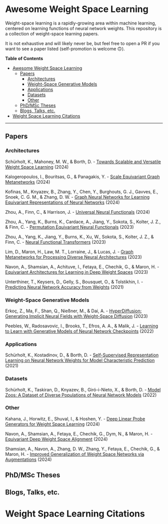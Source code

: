 # Awesome Weight Space Learning

Weight-space learning is a rapidly-growing area within machine learning, centered on learning functions of neural network weights. This repository is a collection of weight-space learning papers. 

It is not exhaustive and will likely never be, but feel free to open a PR if you want to see a paper listed (self-promotion is welcome 🙃). 

**Table of Contents**
- [Awesome Weight Space Learning](#awesome-weight-space-learning)
  - [Papers](#papers)
    - [Architectures](#architectures)
    - [Weight-Space Generative Models](#weight-space-generative-models)
    - [Applications](#applications)
    - [Datasets](#datasets)
    - [Other](#other)
  - [PhD/MSc Theses](#phdmsc-theses)
  - [Blogs, Talks, etc.](#blogs-talks-etc)
- [Weight Space Learning Citations](#weight-space-learning-citations)


---

## Papers

### Architectures 

Schürholt, K., Mahoney, M. W., & Borth, D. - [Towards Scalable and Versatile Weight Space Learning](http://arxiv.org/abs/2406.09997) (2024)

Kalogeropoulos, I., Bouritsas, G., & Panagakis, Y. - [Scale Equivariant Graph Metanetworks](http://arxiv.org/abs/2406.10685) (2024)

Kofinas, M., Knyazev, B., Zhang, Y., Chen, Y., Burghouts, G. J., Gavves, E., Snoek, C. G. M., & Zhang, D. W. - [Graph Neural Networks for Learning Equivariant Representations of Neural Networks](https://doi.org/10.48550/arXiv.2403.12143) (2024)

Zhou, A., Finn, C., & Harrison, J. - [Universal Neural Functionals](https://doi.org/10.48550/arXiv.2402.05232) (2024)

Zhou, A., Yang, K., Burns, K., Cardace, A., Jiang, Y., Sokota, S., Kolter, J. Z., & Finn, C. - [Permutation Equivariant Neural Functionals](https://doi.org/10.48550/arXiv.2302.14040) (2023)

Zhou, A., Yang, K., Jiang, Y., Burns, K., Xu, W., Sokota, S., Kolter, J. Z., & Finn, C. - [Neural Functional Transformers](https://papers.nips.cc/paper_files/paper/2023/hash/6e2290d3b6168f9747f38786e40c21f2-Abstract-Conference.html) (2023)

Lim, D., Maron, H., Law, M. T., Lorraine, J., & Lucas, J. - [Graph Metanetworks for Processing Diverse Neural Architectures](https://doi.org/10.48550/arXiv.2312.04501) (2023)

Navon, A., Shamsian, A., Achituve, I., Fetaya, E., Chechik, G., & Maron, H. - [Equivariant Architectures for Learning in Deep Weight Spaces](https://doi.org/10.48550/arXiv.2301.12780) (2023)

Unterthiner, T., Keysers, D., Gelly, S., Bousquet, O., & Tolstikhin, I. - [Predicting Neural Network Accuracy from Weights](https://doi.org/10.48550/arXiv.2002.11448) (2021)

### Weight-Space Generative Models

Erkoç, Z., Ma, F., Shan, Q., Nießner, M., & Dai, A. - [HyperDiffusion: Generating Implicit Neural Fields with Weight-Space Diffusion](https://openaccess.thecvf.com/content/ICCV2023/html/Erkoc_HyperDiffusion_Generating_Implicit_Neural_Fields_with_Weight-Space_Diffusion_ICCV_2023_paper.html) (2023)

Peebles, W., Radosavovic, I., Brooks, T., Efros, A. A., & Malik, J. - [Learning to Learn with Generative Models of Neural Network Checkpoints](https://doi.org/10.48550/arXiv.2209.12892) (2022)

### Applications

Schürholt, K., Kostadinov, D., & Borth, D. - [Self-Supervised Representation Learning on Neural Network Weights for Model Characteristic Prediction](https://proceedings.neurips.cc/paper_files/paper/2021/hash/89562dccfeb1d0394b9ae7e09544dc70-Abstract.html) (2021)

### Datasets

Schürholt, K., Taskiran, D., Knyazev, B., Giró-i-Nieto, X., & Borth, D. - [Model Zoos: A Dataset of Diverse Populations of Neural Network Models](https://proceedings.neurips.cc/paper/2022/hash/f3b7e5d3eb074cde5b76e26bc0fb5776-Abstract-Conference.html) (2022)

### Other

Kahana, J., Horwitz, E., Shuval, I., & Hoshen, Y. - [Deep Linear Probe Generators for Weight Space Learning](https://doi.org/10.48550/arXiv.2410.10811) (2024)

Navon, A., Shamsian, A., Fetaya, E., Chechik, G., Dym, N., & Maron, H. - [Equivariant Deep Weight Space Alignment](https://doi.org/10.48550/arXiv.2310.13397) (2024)

Shamsian, A., Navon, A., Zhang, D. W., Zhang, Y., Fetaya, E., Chechik, G., & Maron, H. - [Improved Generalization of Weight Space Networks via Augmentations](https://doi.org/10.48550/arXiv.2402.04081) (2024)

## PhD/MSc Theses

## Blogs, Talks, etc.

# Weight Space Learning Citations



























